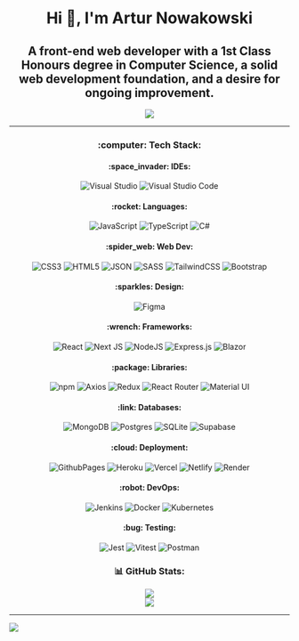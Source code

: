 <div align="center">
  <h1>Hi 👋, I'm Artur Nowakowski</h1>
  <h2>A front-end web developer with a 1st Class Honours degree in Computer Science, a solid web development foundation, and a desire for ongoing improvement.</h3>
</div>

<div align="center">

  ![](https://profile-readme-generator.com/assets/snake.svg)
</div>

<div align="center">

---
  <h3> :computer: Tech Stack:</h3>

  <div>
    <h4> :space_invader: IDEs:</h4>

  ![Visual Studio](https://img.shields.io/badge/Visual_Studio-5C2D91?style=for-the-badge&logo=visual%20studio&logoColor=white)
  ![Visual Studio Code](https://img.shields.io/badge/Visual_Studio_Code-0078D4?style=for-the-badge&logo=visual%20studio%20code&logoColor=white)
  </div>

  <div>
    <h4> :rocket: Languages:</h4>

  ![JavaScript](https://img.shields.io/badge/javascript-%23323330.svg?style=for-the-badge&logo=javascript&logoColor=%23F7DF1E)
  ![TypeScript](https://img.shields.io/badge/typescript-%23007ACC.svg?style=for-the-badge&logo=typescript&logoColor=white)
  ![C#](https://img.shields.io/badge/C%23-239120?style=for-the-badge&logo=csharp&logoColor=white)
  </div>

  <div>
    <h4> :spider_web: Web Dev:</h4>
    
  ![CSS3](https://img.shields.io/badge/css3-%231572B6.svg?style=for-the-badge&logo=css3&logoColor=white)
  ![HTML5](https://img.shields.io/badge/html5-%23E34F26.svg?style=for-the-badge&logo=html5&logoColor=white)
  ![JSON](https://img.shields.io/badge/json-5E5C5C?style=for-the-badge&logo=json&logoColor=white)
  ![SASS](https://img.shields.io/badge/SASS-hotpink.svg?style=for-the-badge&logo=SASS&logoColor=white)
  ![TailwindCSS](https://img.shields.io/badge/Tailwind_CSS-38B2AC?style=for-the-badge&logo=tailwind-css&logoColor=white)
  ![Bootstrap](https://img.shields.io/badge/bootstrap-%238511FA.svg?style=for-the-badge&logo=bootstrap&logoColor=white) 
  </div>

  <div>
    <h4> :sparkles: Design:</h4>
    
  ![Figma](https://img.shields.io/badge/figma-%23F24E1E.svg?style=for-the-badge&logo=figma&logoColor=white)
  </div>

  <div>
    <h4> :wrench: Frameworks:</h4>
    
  ![React](https://img.shields.io/badge/react-%2320232a.svg?style=for-the-badge&logo=react&logoColor=%2361DAFB)
  ![Next JS](https://img.shields.io/badge/Next-black?style=for-the-badge&logo=next.js&logoColor=white)
  ![NodeJS](https://img.shields.io/badge/node.js-6DA55F?style=for-the-badge&logo=node.js&logoColor=white)
  ![Express.js](https://img.shields.io/badge/express.js-%23404d59.svg?style=for-the-badge&logo=express&logoColor=%2361DAFB)
  ![Blazor](https://img.shields.io/badge/Blazor-512BD4?style=for-the-badge&logo=blazor&logoColor=white)
  </div>

  <div>
    <h4> :package: Libraries:</h4>

  ![npm](https://img.shields.io/badge/npm-CB3837?style=for-the-badge&logo=npm&logoColor=white)
  ![Axios](https://img.shields.io/badge/axios-671ddf?&style=for-the-badge&logo=axios&logoColor=white)
  ![Redux](https://img.shields.io/badge/Redux-593D88?style=for-the-badge&logo=redux&logoColor=white)
  ![React Router](https://img.shields.io/badge/React_Router-CA4245?style=for-the-badge&logo=react-router&logoColor=white)
  ![Material UI](https://img.shields.io/badge/MUI-%230081CB.svg?style=for-the-badge&logo=mui&logoColor=white)
  </div>

  <div>
  <h4> :link: Databases:</h4>

  ![MongoDB](https://img.shields.io/badge/MongoDB-%234ea94b.svg?style=for-the-badge&logo=mongodb&logoColor=white)
  ![Postgres](https://img.shields.io/badge/postgres-%23316192.svg?style=for-the-badge&logo=postgresql&logoColor=white)
  ![SQLite](https://img.shields.io/badge/sqlite-%2307405e.svg?style=for-the-badge&logo=sqlite&logoColor=white)
  ![Supabase](https://img.shields.io/badge/Supabase-181818?style=for-the-badge&logo=supabase&logoColor=white)
  </div>

  <div>
    <h4> :cloud: Deployment:</h4>

  ![GithubPages](https://img.shields.io/badge/github%20pages-121013?style=for-the-badge&logo=github&logoColor=white)
  ![Heroku](https://img.shields.io/badge/heroku-%23430098.svg?style=for-the-badge&logo=heroku&logoColor=white)
  ![Vercel](https://img.shields.io/badge/vercel-%23000000.svg?style=for-the-badge&logo=vercel&logoColor=white)
  ![Netlify](https://img.shields.io/badge/Netlify-00C7B7?style=for-the-badge&logo=netlify&logoColor=white)
  ![Render](https://img.shields.io/badge/Render-000000?style=for-the-badge&logo=render&logoColor=white)
  </div>

  <div>
    <h4> :robot: DevOps:</h4>

  ![Jenkins](https://img.shields.io/badge/jenkins-%232C5263.svg?style=for-the-badge&logo=jenkins&logoColor=white)
  ![Docker](https://img.shields.io/badge/docker-%230db7ed.svg?style=for-the-badge&logo=docker&logoColor=white)
  ![Kubernetes](https://img.shields.io/badge/kubernetes-%23326ce5.svg?style=for-the-badge&logo=kubernetes&logoColor=white)
  </div>

  <div>
    <h4> :bug: Testing:</h4>

  ![Jest](https://img.shields.io/badge/Jest-15C213?style=for-the-badge&logo=jest&logoColor=white)
  ![Vitest](https://img.shields.io/badge/Vitest-%236E9F18?style=for-the-badge&logo=Vitest&logoColor=%23fcd703)
  ![Postman](https://img.shields.io/badge/Postman-FF6C37?style=for-the-badge&logo=Postman&logoColor=white)
  </div>
</div>

<div align="center">
  <h3>📊 GitHub Stats:</h3>
  
![](https://github-readme-streak-stats.herokuapp.com/?user=ArturN31&theme=react&hide_border=false)<br/>
![](https://github-readme-stats.vercel.app/api/top-langs/?username=ArturN31&theme=react&hide_border=false&include_all_commits=true&count_private=true&layout=compact)
</div>

---
[![](https://visitcount.itsvg.in/api?id=ArturN31&icon=5&color=12)](https://visitcount.itsvg.in)
